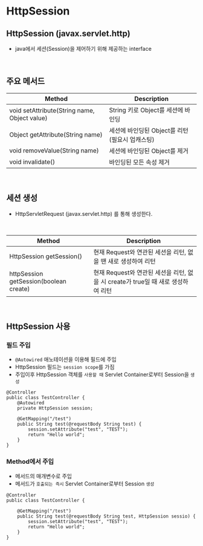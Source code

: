 # HttpSession

## HttpSession (javax.servlet.http)

* java에서 세션(Session)을 제어하기 위해 제공하는 interface

<br>

## 주요 메서드
|Method|Description|
|---|---|
|void setAttribute(String name, Object value) | String 키로 Object를 세션에 바인딩|
|Object getAttribute(String name) | 세션에 바인딩된 Object를 리턴 (필요시 업캐스팅) |
|void removeValue(String name) | 세션에 바인딩된 Object를 제거 |
|void invalidate() | 바인딩된 모든 속성 제거 |

<br>

## 세션 생성

* HttpServletRequest (javax.servlet.http) 를 통해 생성한다.
<br>

|Method|Description|
|---|---|
|HttpSession getSession() | 현재 Request와 연관된 세션을 리턴, 없을 땐 새로 생성하여 리턴|
|httpSession getSession(boolean create) | 현재 Request와 연관된 세션을 리턴, 없을 시 create가 true일 때 새로 생성하여 리턴|

<br>

## HttpSession 사용

### 필드 주입

* `@Autowired` 애노테이션을 이용해 필드에 주입
* HttpSession 필드는 `session scope`를 가짐
* 주입이후 HttpSession 객체를 `사용할 때` Servlet Container로부터 Session을 `생성`

```
@Controller
public class TestController {
    @Autowired
    private HttpSession session;

    @GetMapping("/test")
    public String test(@requestBody String test) {
        session.setAttribute("test", "TEST");
        return "Hello world";
    }
}
```

### Method에서 주입

* 메서드의 매개변수로 주입
* 메서드가 `호출되는 즉시` Servlet Container로부터 Session `생성`

```
@Controller
public class TestController {

    @GetMapping("/test")
    public String test(@requestBody String test, HttpSession sessio) {
        session.setAttribute("test", "TEST");
        return "Hello world";
    }
}
```



